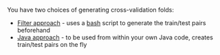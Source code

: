 You have two choices of generating cross-validation folds:

* [Filter approach](generating_cv_folds_filter.md) - uses a [bash](http://en.wikipedia.org/wiki/Bash) script to generate the train/test pairs beforehand
* [Java approach](generating_cv_folds_java.md) - to be used from within your own Java code, creates train/test pairs on the fly
